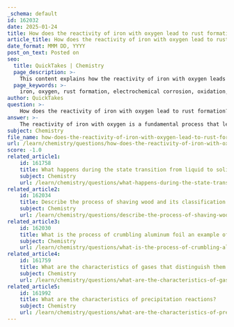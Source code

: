 ```yaml
---
_schema: default
id: 162032
date: 2025-01-24
title: How does the reactivity of iron with oxygen lead to rust formation?
article_title: How does the reactivity of iron with oxygen lead to rust formation?
date_format: MMM DD, YYYY
post_on_text: Posted on
seo:
  title: QuickTakes | Chemistry
  page_description: >-
    This content explains how the reactivity of iron with oxygen leads to rust formation through oxidation, the role of water, formation of hydroxides, and factors influencing corrosion.
  page_keywords: >-
    iron, oxygen, rust formation, electrochemical corrosion, oxidation, iron ions, hydroxides, environmental conditions, corrosion factors, electrochemical series
author: QuickTakes
question: >-
    How does the reactivity of iron with oxygen lead to rust formation?
answer: >-
    The reactivity of iron with oxygen is a fundamental process that leads to the formation of rust, primarily through electrochemical corrosion. This process can be broken down into several key steps and factors:\n\n1. **Oxidation of Iron**: When iron is exposed to oxygen, it undergoes oxidation. The reaction can be summarized as:\n   $$\n   \text{Fe} \rightarrow \text{Fe}^{2+} + 2e^-\n   $$\n   Here, iron (Fe) loses electrons to form iron ions (Fe²⁺).\n\n2. **Role of Water**: Water acts as an electrolyte in this process. The presence of moisture is crucial as it facilitates the movement of ions. When the surface of iron is coated with a thin film of iron oxide, any cracks in this film can create anodic areas where oxidation occurs. The surrounding areas, which remain coated, act as cathodes.\n\n3. **Formation of Hydroxides**: The anodic and cathodic reactions produce soluble products that diffuse towards each other. When they meet, they can react to form iron(II) hydroxide:\n   $$\n   \text{Fe}^{2+} + 2\text{OH}^- \rightarrow \text{Fe(OH)}_2\n   $$\n   In the presence of sufficient oxygen, this iron(II) hydroxide can further oxidize to form iron(III) hydroxide:\n   $$\n   4\text{Fe(OH)}_2 + \text{O}_2 + 2\text{H}_2\text{O} \rightarrow 4\text{Fe(OH)}_3\n   $$\n   Iron(III) hydroxide is often referred to as "hard rust," which eventually dehydrates to form rust (Fe₂O₃·nH₂O).\n\n4. **Factors Influencing Corrosion**: Several factors affect the rate of corrosion and rust formation:\n   - **Electrochemical Series**: The position of iron in the electrochemical series indicates its reactivity. More active metals corrode more easily than less active ones.\n   - **Environmental Conditions**: Moisture, temperature, and the presence of salts or other electrolytes can significantly accelerate the corrosion process. For instance, saltwater environments are particularly corrosive due to the enhanced conductivity of the solution.\n   - **Surface Condition**: The condition of the iron surface, including the presence of protective coatings or the extent of oxidation, can influence the rate of corrosion.\n\n5. **Overall Reaction**: The overall corrosion reaction can be summarized as:\n   $$\n   \text{Fe} + \text{O}_2 + 2\text{H}_2\text{O} \rightarrow \text{Fe(OH)}_2 \rightarrow \text{Fe(OH)}_3 \rightarrow \text{rust}\n   $$\n\nIn summary, the reactivity of iron with oxygen, facilitated by moisture and the presence of electrolytes, leads to a series of electrochemical reactions that result in the formation of rust. Understanding this process is essential for developing effective corrosion prevention strategies and materials that resist degradation.
subject: Chemistry
file_name: how-does-the-reactivity-of-iron-with-oxygen-lead-to-rust-formation.md
url: /learn/chemistry/questions/how-does-the-reactivity-of-iron-with-oxygen-lead-to-rust-formation
score: -1.0
related_article1:
    id: 161758
    title: What happens during the state transition from liquid to solid?
    subject: Chemistry
    url: /learn/chemistry/questions/what-happens-during-the-state-transition-from-liquid-to-solid
related_article2:
    id: 162034
    title: Describe the process of shaving wood and its classification as a physical change.
    subject: Chemistry
    url: /learn/chemistry/questions/describe-the-process-of-shaving-wood-and-its-classification-as-a-physical-change
related_article3:
    id: 162030
    title: What is the process of crumbling aluminum foil an example of, and why?
    subject: Chemistry
    url: /learn/chemistry/questions/what-is-the-process-of-crumbling-aluminum-foil-an-example-of-and-why
related_article4:
    id: 161759
    title: What are the characteristics of gases that distinguish them from liquids and solids?
    subject: Chemistry
    url: /learn/chemistry/questions/what-are-the-characteristics-of-gases-that-distinguish-them-from-liquids-and-solids
related_article5:
    id: 161992
    title: What are the characteristics of precipitation reactions?
    subject: Chemistry
    url: /learn/chemistry/questions/what-are-the-characteristics-of-precipitation-reactions
---
```


&nbsp;